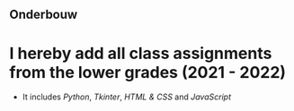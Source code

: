 ## Onderbouw
# I hereby add all class assignments from the lower grades (2021 - 2022)
- It includes *Python*, *Tkinter*, *HTML & CSS* and *JavaScript*